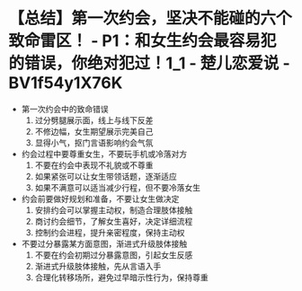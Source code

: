 # 【总结】第一次约会，坚决不能碰的六个致命雷区！ - P1：和女生约会最容易犯的错误，你绝对犯过！1_1 - 楚儿恋爱说 - BV1f54y1X76K

-   第一次约会中的致命错误
    1.  过分劈腿展示面，线上与线下反差
    2.  不修边幅，女生期望展示完美自己
    3.  显得小气，抠门言语影响约会气氛
-   约会过程中要尊重女生，不要玩手机或冷落对方
    1.  不要在约会中表现不礼貌或不尊重
    2.  如果紧张可以让女生带领话题，逐渐适应
    3.  如果不满意可以适当减少行程，但不要冷落女生
-   约会前要做好规划和准备，不要让女生做决定
    1.  安排约会可以掌握主动权，制造合理肢体接触
    2.  商讨约会细节，了解女生喜好，决定详细流程
    3.  控制约会进程，提升亲密程度，保持主动权
-   不要过分暴露某方面意图，渐进式升级肢体接触
    1.  不要在约会初期过分暴露意图，引起女生反感
    2.  渐进式升级肢体接触，先从言语入手
    3.  合理化转移场所，避免过早暗示性行为，保持尊重